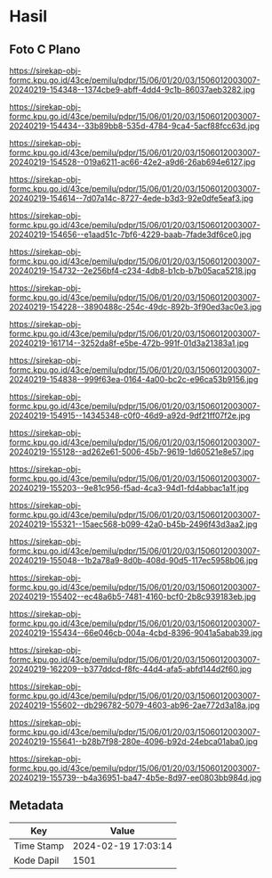 # Hasil

## Foto C Plano

https://sirekap-obj-formc.kpu.go.id/43ce/pemilu/pdpr/15/06/01/20/03/1506012003007-20240219-154348--1374cbe9-abff-4dd4-9c1b-86037aeb3282.jpg

https://sirekap-obj-formc.kpu.go.id/43ce/pemilu/pdpr/15/06/01/20/03/1506012003007-20240219-154434--33b89bb8-535d-4784-9ca4-5acf88fcc63d.jpg

https://sirekap-obj-formc.kpu.go.id/43ce/pemilu/pdpr/15/06/01/20/03/1506012003007-20240219-154528--019a6211-ac66-42e2-a9d6-26ab694e6127.jpg

https://sirekap-obj-formc.kpu.go.id/43ce/pemilu/pdpr/15/06/01/20/03/1506012003007-20240219-154614--7d07a14c-8727-4ede-b3d3-92e0dfe5eaf3.jpg

https://sirekap-obj-formc.kpu.go.id/43ce/pemilu/pdpr/15/06/01/20/03/1506012003007-20240219-154656--e1aad51c-7bf6-4229-baab-7fade3df6ce0.jpg

https://sirekap-obj-formc.kpu.go.id/43ce/pemilu/pdpr/15/06/01/20/03/1506012003007-20240219-154732--2e256bf4-c234-4db8-b1cb-b7b05aca5218.jpg

https://sirekap-obj-formc.kpu.go.id/43ce/pemilu/pdpr/15/06/01/20/03/1506012003007-20240219-154228--3890488c-254c-49dc-892b-3f90ed3ac0e3.jpg

https://sirekap-obj-formc.kpu.go.id/43ce/pemilu/pdpr/15/06/01/20/03/1506012003007-20240219-161714--3252da8f-e5be-472b-991f-01d3a21383a1.jpg

https://sirekap-obj-formc.kpu.go.id/43ce/pemilu/pdpr/15/06/01/20/03/1506012003007-20240219-154838--999f63ea-0164-4a00-bc2c-e96ca53b9156.jpg

https://sirekap-obj-formc.kpu.go.id/43ce/pemilu/pdpr/15/06/01/20/03/1506012003007-20240219-154915--14345348-c0f0-46d9-a92d-9df21ff07f2e.jpg

https://sirekap-obj-formc.kpu.go.id/43ce/pemilu/pdpr/15/06/01/20/03/1506012003007-20240219-155128--ad262e61-5006-45b7-9619-1d60521e8e57.jpg

https://sirekap-obj-formc.kpu.go.id/43ce/pemilu/pdpr/15/06/01/20/03/1506012003007-20240219-155203--9e81c956-f5ad-4ca3-94d1-fd4abbac1a1f.jpg

https://sirekap-obj-formc.kpu.go.id/43ce/pemilu/pdpr/15/06/01/20/03/1506012003007-20240219-155321--15aec568-b099-42a0-b45b-2496f43d3aa2.jpg

https://sirekap-obj-formc.kpu.go.id/43ce/pemilu/pdpr/15/06/01/20/03/1506012003007-20240219-155048--1b2a78a9-8d0b-408d-90d5-117ec5958b06.jpg

https://sirekap-obj-formc.kpu.go.id/43ce/pemilu/pdpr/15/06/01/20/03/1506012003007-20240219-155402--ec48a6b5-7481-4160-bcf0-2b8c939183eb.jpg

https://sirekap-obj-formc.kpu.go.id/43ce/pemilu/pdpr/15/06/01/20/03/1506012003007-20240219-155434--66e046cb-004a-4cbd-8396-9041a5abab39.jpg

https://sirekap-obj-formc.kpu.go.id/43ce/pemilu/pdpr/15/06/01/20/03/1506012003007-20240219-162209--b377ddcd-f8fc-44d4-afa5-abfd144d2f60.jpg

https://sirekap-obj-formc.kpu.go.id/43ce/pemilu/pdpr/15/06/01/20/03/1506012003007-20240219-155602--db296782-5079-4603-ab96-2ae772d3a18a.jpg

https://sirekap-obj-formc.kpu.go.id/43ce/pemilu/pdpr/15/06/01/20/03/1506012003007-20240219-155641--b28b7f98-280e-4096-b92d-24ebca01aba0.jpg

https://sirekap-obj-formc.kpu.go.id/43ce/pemilu/pdpr/15/06/01/20/03/1506012003007-20240219-155739--b4a36951-ba47-4b5e-8d97-ee0803bb984d.jpg


## Metadata

| Key        | Value               |
| ---------- | ------------------- |
| Time Stamp | 2024-02-19 17:03:14 |
| Kode Dapil | 1501                |



